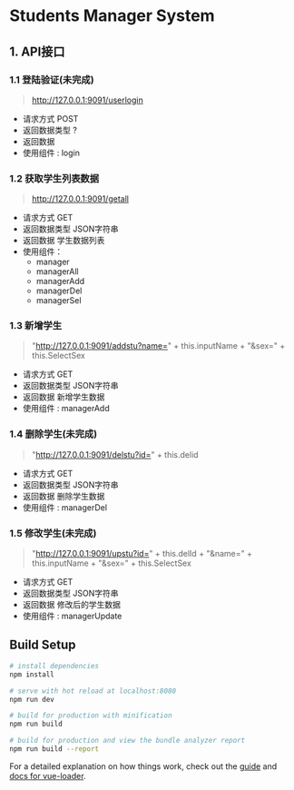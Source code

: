 # Students Manager System

## 1. API接口

### 1.1 登陆验证(未完成)

> http://127.0.0.1:9091/userlogin

* 请求方式 POST
* 返回数据类型 ?
* 返回数据
* 使用组件 : login

### 1.2 获取学生列表数据

> http://127.0.0.1:9091/getall

* 请求方式 GET
* 返回数据类型 JSON字符串
* 返回数据 学生数据列表
* 使用组件：
	+ manager
	+ managerAll
	+ managerAdd
	+ managerDel
	+ managerSel

### 1.3 新增学生

> "http://127.0.0.1:9091/addstu?name=" + this.inputName + "&sex=" + this.SelectSex

* 请求方式 GET
* 返回数据类型 JSON字符串
* 返回数据 新增学生数据
* 使用组件 : managerAdd

### 1.4 删除学生(未完成)

> "http://127.0.0.1:9091/delstu?id=" + this.delid

* 请求方式 GET
* 返回数据类型 JSON字符串
* 返回数据 删除学生数据
* 使用组件 : managerDel

### 1.5 修改学生(未完成)

> "http://127.0.0.1:9091/upstu?id=" + this.delId + "&name=" + this.inputName + "&sex=" + this.SelectSex

* 请求方式 GET
* 返回数据类型 JSON字符串
* 返回数据 修改后的学生数据
* 使用组件 : managerUpdate


## Build Setup

``` bash
# install dependencies
npm install

# serve with hot reload at localhost:8080
npm run dev

# build for production with minification
npm run build

# build for production and view the bundle analyzer report
npm run build --report
```

For a detailed explanation on how things work, check out the [guide](http://vuejs-templates.github.io/webpack/) and [docs for vue-loader](http://vuejs.github.io/vue-loader).
